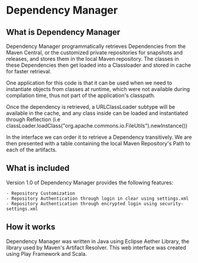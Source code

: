 # Dependency Manager

## What is Dependency Manager
Dependency Manager programmatically retrieves Dependencies from the Maven Central, or the customized private repositories for snapshots and releases, and stores them in the local Maven repository. The classes in these Dependencies then get loaded into a Classloader and stored in cache for faster retrieval.

One application for this code is that it can be used when we need to instantiate objects from classes at runtime, which were not available during compilation time, thus not part of the application's classpath.

Once the dependency is retrieved, a URLClassLoader subtype will be available in the cache, and any class inside can be loaded and instantiated through Reflection (i.e classLoader.loadClass("org.apache.commons.io.FileUtils").newInstance())

In the interface we can order it to retrieve a Dependency transitively. We are then presented with a table containing the local Maven Repository's Path to each of the artifacts.

## What is included
Version 1.0 of Dependency Manager provides the following features:

    - Repository Customization
    - Repository Authentication through login in clear using settings.xml
    - Repository Authentication through encrypted login using security-settings.xml
    
## How it works
Dependency Manager was written in Java using Eclipse Aether Library, the library used by Maven's Artifact Resolver.
This web interface was created using Play Framework and Scala.
